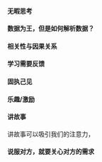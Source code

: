 #### 无暇思考
#### 数据为王，但是如何解析数据？
#### 相关性与因果关系
#### 学习需要反馈
#### 固执己见
#### 乐趣/激励
#### 讲故事
讲故事可以吸引我们的注意力，
#### 说服对方，就要关心对方的需求

